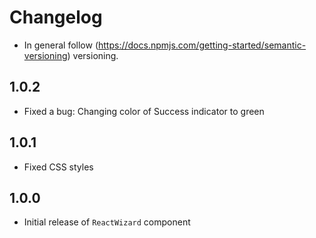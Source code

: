 # Changelog

* In general follow (https://docs.npmjs.com/getting-started/semantic-versioning) versioning.

## 1.0.2

* Fixed a bug: Changing color of Success indicator to green

## 1.0.1

* Fixed CSS styles

## 1.0.0

* Initial release of `ReactWizard` component